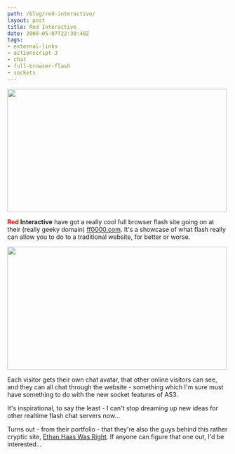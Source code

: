 ```yaml
---
path: /blog/red-interactive/
layout: post
title: Red Interactive
date: 2008-05-07T22:30:48Z
tags:
- external-links
- actionscript-3
- chat
- full-browser-flash
- sockets
---
```


<a title="Open link in a new window" href="http://ff0000.com/" target="_blank"><img class="alignnone size-full wp-image-227" title="redinteractive1" src="/content/images/2008/05/redinteractive1.jpg" alt="" width="500" height="280" /></a>

<strong><span style="color: #ff0000;">Red</span> Interactive</strong> have got a really cool full browser flash site going on at their (really geeky domain) <a title="Open link in a new window" href="http://ff0000.com/" target="_blank">ff0000.com</a>.  It's a showcase of what flash really can allow you to do to a traditional website, for better or worse.



<img class="alignnone size-full wp-image-228" title="redinteractive2" src="/content/images/2008/05/redinteractive2.jpg" alt="" width="500" height="280" />

Each visitor gets their own chat avatar, that other online visitors can see, and they can all chat through the website - something which I'm sure must have something to do with the new socket features of AS3.

It's inspirational, to say the least - I can't stop dreaming up new ideas for other realtime flash chat servers now...

Turns out - from their portfolio - that they're also the guys behind this rather cryptic site, <a title="Open link in a new window" href="http://www.ethanhaaswasright.com/ewr.php" target="_blank">Ethan Haas Was Right</a>.  If anyone can figure that one out, I'd be interested...